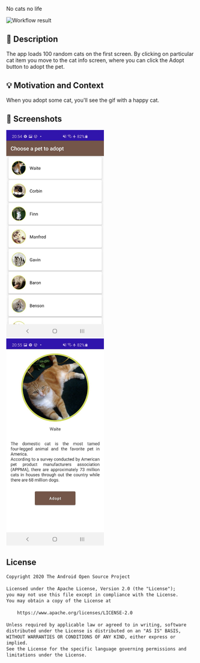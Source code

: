No cats no life

![Workflow result](https://github.com/kissedcode/android-dev-challenge-compose-01/workflows/Check/badge.svg)


## :scroll: Description
<!--- Describe your app in one or two sentences -->
The app loads 100 random cats on the first screen.
By clicking on particular cat item you move to the cat info screen, where you can click the Adopt button to adopt the pet.

## :bulb: Motivation and Context
When you adopt some cat, you'll see the gif with a happy cat.


## :camera_flash: Screenshots
<img src="/results/screenshot_1.png" width="260">&emsp;<img src="/results/screenshot_2.png" width="260">

## License
```
Copyright 2020 The Android Open Source Project

Licensed under the Apache License, Version 2.0 (the "License");
you may not use this file except in compliance with the License.
You may obtain a copy of the License at

    https://www.apache.org/licenses/LICENSE-2.0

Unless required by applicable law or agreed to in writing, software
distributed under the License is distributed on an "AS IS" BASIS,
WITHOUT WARRANTIES OR CONDITIONS OF ANY KIND, either express or implied.
See the License for the specific language governing permissions and
limitations under the License.
```